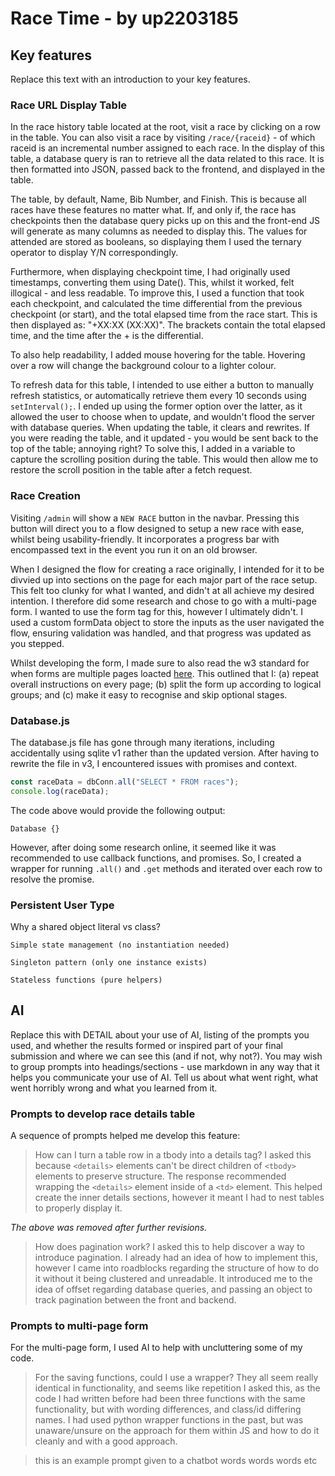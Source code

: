 # Race Time - by up2203185
## Key features
Replace this text with an introduction to your key features.


### Race URL Display Table
In the race history table located at the root, visit a race by clicking on a row in the table.
You can also visit a race by visiting `/race/{raceid}` - of which raceid is an incremental number assigned to each race.
In the display of this table, a database query is ran to retrieve all the data related to this race. It is then formatted into JSON, passed back to the frontend, and displayed in the table.

The table, by default, Name, Bib Number, and Finish. This is because all races have these features no matter what.
If, and only if, the race has checkpoints then the database query picks up on this and the front-end JS will generate as many columns as needed to display this. The values for attended are stored as booleans, so displaying them I used the ternary operator to display Y/N correspondingly.

Furthermore, when displaying checkpoint time, I had originally used timestamps, converting them using Date(). This, whilst it worked, felt illogical - and less readable.
To improve this, I used a function that took each checkpoint, and calculated the time differential from the previous checkpoint (or start), and the total elapsed time from the race start. This is then displayed as: "+XX:XX (XX:XX)". The brackets contain the total elapsed time, and the time after the + is the differential.

To also help readability, I added mouse hovering for the table. Hovering over a row will change the background colour to a lighter colour.

To refresh data for this table, I intended to use either a button to manually refresh statistics, or automatically retrieve them every 10 seconds using `setInterval();`. I ended up using the former option over the latter, as it allowed the user to choose when to update, and wouldn't flood the server with database queries. When updating the table, it clears and rewrites. If you were reading the table, and it updated - you would be sent back to the top of the table; annoying right? To solve this, I added in a variable to capture the scrolling position during the table. This would then allow me to restore the scroll position in the table after a fetch request.

### Race Creation
Visiting `/admin` will show a `NEW RACE` button in the navbar. Pressing this button will direct you to a flow designed to setup a new race with ease, whilst being usability-friendly. It incorporates a progress bar with encompassed text in the event you run it on an old browser.

When I designed the flow for creating a race originally, I intended for it to be divvied up into sections on the page for each major part of the race setup. This felt too clunky for what I wanted, and didn't at all achieve my desired intention. I therefore did some research and chose to go with a multi-page form. I wanted to use the form tag for this, however I ultimately didn't. I used a custom formData object to store the inputs as the user navigated the flow, ensuring validation was handled, and that progress was updated as you stepped. 

Whilst developing the form, I made sure to also read the w3 standard for when forms are multiple pages loacted [here](https://www.w3.org/WAI/tutorials/forms/multi-page/). This outlined that I: (a) repeat overall instructions on every page; (b) split the form up according to logical groups; and (c) make it easy to recognise and skip optional stages.

### Database.js
The database.js file has gone through many iterations, including accidentally using sqlite v1 rather than the updated version. After having to rewrite the file in v3, I encountered issues with promises and context.

```javascript
const raceData = dbConn.all("SELECT * FROM races");
console.log(raceData);
```

The code above would provide the following output:
```
Database {}
```

However, after doing some research online, it seemed like it was recommended to use callback functions, and promises. So, I created a wrapper for running `.all()` and `.get` methods and iterated over each row to resolve the promise.

### Persistent User Type
Why a shared object literal vs class?

    Simple state management (no instantiation needed)

    Singleton pattern (only one instance exists)

    Stateless functions (pure helpers)

## AI
Replace this with DETAIL about your use of AI, listing of the prompts you used, and whether the results formed or inspired part of your final submission and where we can see this (and if not, why not?). You may wish to group prompts into headings/sections - use markdown in any way that it helps you communicate your use of AI.  Tell us about what went right,  what went horribly wrong and what you learned from it.

### Prompts to develop race details table
A sequence of prompts helped me develop this feature:

>  How can I turn a table row in a tbody into a details tag?
I asked this because `<details>` elements can't be direct children of `<tbody>` elements to preserve structure. The response recommended wrapping the `<details>` element inside of a `<td>` element. This helped create the inner details sections, however it meant I had to nest tables to properly display it.

*The above was removed after further revisions.*

> How does pagination work?
I asked this to help discover a way to introduce pagination. I already had an idea of how to implement this, however I came into roadblocks regarding the structure of how to do it without it being clustered and unreadable. It introduced me to the idea of offset regarding database queries, and passing an object to track pagination between the front and backend.

### Prompts to multi-page form
For the multi-page form, I used AI to help with uncluttering some of my code.

> For the saving functions, could I use a wrapper? They all seem really identical in functionality, and seems like repetition
I asked this, as the code I had written before had been three functions with the same functionality, but with wording differences, and class/id differing names. I had used python wrapper functions in the past, but was unaware/unsure on the approach for them within JS and how to do it cleanly and with a good approach.

>  this is an example prompt given to a chatbot
words words words etc
